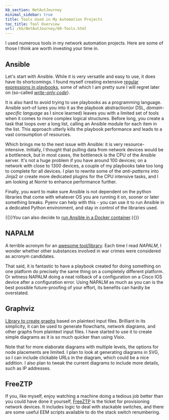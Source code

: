```yaml
---
kb_section: NetAutJourney
minimal_sidebar: true
title: Tools Used in My Automation Projects
toc_title: Tool Overview
url: /kb/NetAutJourney/60-Tools.html
---
```

I used numerous tools in my network automation projects. Here are some
of those I think are worth investing your time in.

## Ansible

Let's start with Ansible. While it is very versatile and easy to use,
it does have its shortcomings. I found myself creating extensive
[regular expressions in playbooks](https://www.ipspace.net/kb/Ansible/Parsing_Text_Printouts_Ansible.html),
some of which I am pretty sure I will regret later on
(so-called _[write-only code](https://blog.ipspace.net/2018/04/avoid-write-only-code.html)_).

It is also hard to avoid trying to use playbooks as a programming language.
Ansible sort-of lures you into it as the playbook abstraction(or DSL, _domain-specific language_
as I since learned) leaves you with a limited set of tools when it comes to more complex
logical structures. Before long, you create a task that loops over a long list,
calling an Ansible module for each item in the list. This approach utterly kills
the playbook performance and leads to a vast consumption of resources.

Which brings me to the next issue with Ansible: it is very resource-intensive.
Initially, I thought that pulling data from network devices would be a bottleneck,
but in most cases, the bottleneck is the CPU of the Ansible server. It's not a
huge problem if you have around 100 devices; on a network with close to 1300 devices,
a couple of my playbooks take too long to complete for all devices. I plan to rewrite
some of the _anti-patterns_ into Jinja2 or create more dedicated plugins for the CPU
intensive tasks, and I am looking at Nornir to enhance performance further.

Finally, you want to make sure Ansible is not dependent on the python libraries
that come with whatever OS you are running it on, sooner or later something breaks.
Pyenv can help with this - you can use it to run Ansible in a dedicated Python
environment, and stay in control of the libraries used.

{{<note info>}}You can also decide to [run Ansible in a Docker container](https://packetpushers.net/building-a-docker-network-automation-container/).{{</note>}}

## NAPALM

A terrible acronym for an [awesome tool/library](https://github.com/napalm-automation/napalm).
Each time I read _NAPALM_, I wonder whether other substances involved in war crimes
were considered as acronym candidates.

That said, it is fantastic to have a playbook created for doing something on one
platform do precisely the same thing on a completely different platform. Or witness
NAPALM doing a neat rollback of a configuration on a Cisco IOS device after a
configuration error. Using NAPALM as much as you can is the best possible
future-proofing of your effort, its benefits can hardly be overstated.

## Graphviz

[Library to create graphs](https://www.graphviz.org/) based on plaintext input files.
Brilliant in its simplicity, it can be used to generate flowcharts, network diagrams,
and other graphs from plaintext input files. I have started to use it to create
simple diagrams as it is so much quicker than using Visio.

Note that for more elaborate diagrams with multiple levels, the options for node
placements are limited. I plan to look at generating diagrams in SVG, so I can
include clickable URLs in the diagram, which could be a nice addition. I also plan
to tweak the current diagrams to include more details, such as IP addresses.

## FreeZTP

If you, like myself, enjoy watching a machine doing a tedious job better than you
could have done it yourself, [FreeZTP](https://github.com/PackeTsar/freeztp)
is the ticket for provisioning network devices. It includes logic to deal
with stackable switches, and there are some useful EEM scripts available
to do the stack switch renumbering.
